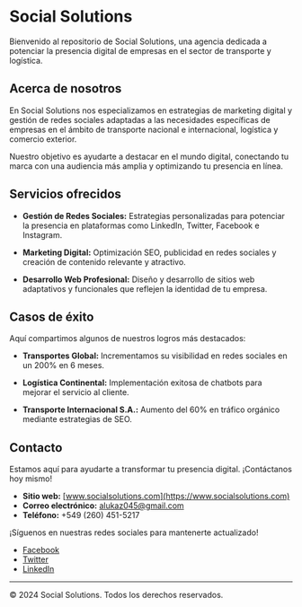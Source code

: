 # Social Solutions

Bienvenido al repositorio de Social Solutions, una agencia dedicada a potenciar la presencia digital de empresas en el sector de transporte y logística.

## Acerca de nosotros

En Social Solutions nos especializamos en estrategias de marketing digital y gestión de redes sociales adaptadas a las necesidades específicas de empresas en el ámbito de transporte nacional e internacional, logística y comercio exterior.

Nuestro objetivo es ayudarte a destacar en el mundo digital, conectando tu marca con una audiencia más amplia y optimizando tu presencia en línea.

## Servicios ofrecidos

- **Gestión de Redes Sociales:** Estrategias personalizadas para potenciar la presencia en plataformas como LinkedIn, Twitter, Facebook e Instagram.
  
- **Marketing Digital:** Optimización SEO, publicidad en redes sociales y creación de contenido relevante y atractivo.

- **Desarrollo Web Profesional:** Diseño y desarrollo de sitios web adaptativos y funcionales que reflejen la identidad de tu empresa.

## Casos de éxito

Aquí compartimos algunos de nuestros logros más destacados:

- **Transportes Global:** Incrementamos su visibilidad en redes sociales en un 200% en 6 meses.
  
- **Logística Continental:** Implementación exitosa de chatbots para mejorar el servicio al cliente.

- **Transporte Internacional S.A.:** Aumento del 60% en tráfico orgánico mediante estrategias de SEO.

## Contacto

Estamos aquí para ayudarte a transformar tu presencia digital. ¡Contáctanos hoy mismo!

- **Sitio web:** [www.socialsolutions.com](https://www.socialsolutions.com)
- **Correo electrónico:** alukaz045@gmail.com
- **Teléfono:** +549 (260) 451-5217

¡Síguenos en nuestras redes sociales para mantenerte actualizado!

- [Facebook](https://www.facebook.com/socialsolutions)
- [Twitter](https://twitter.com/socialsolutions)
- [LinkedIn](https://www.linkedin.com/company/social-solutions)

---

© 2024 Social Solutions. Todos los derechos reservados.
